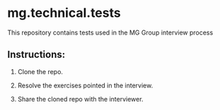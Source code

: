 # mg.technical.tests

This repository contains tests used in the MG Group interview process


## Instructions:

1. Clone the repo.

2. Resolve the exercises pointed in the interview.

3. Share the cloned repo with the interviewer.



